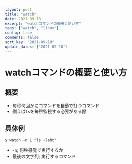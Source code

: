 ```yaml
---
layout: post
title: "watch"
date: 2021-09-18
excerpt: "watchコマンドの概要と使い方"
tags: ["watch", "linux"]
config: true
comments: false
sort_key: "2021-09-18"
update_dates: ["2021-09-18"]
---
```


# watchコマンドの概要と使い方

## 概要
 - 毎秒何回かにコマンドを自動で打つコマンド
 - 例えば`ls`を毎秒監視する必要がある際

## 具体例

```console
$ watch -n 1 "ls -laht"
```
 - `-n`; 何秒感覚で実行するか
 - 最後の文字列; 実行するコマンド
